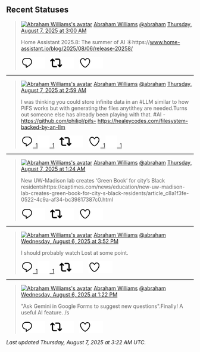 ## Recent Statuses

> <a href="https://indieweb.social/@abraham"><img alt="Abraham Williams's avatar" src="https://cdn.masto.host/indiewebsocial/accounts/avatars/109/292/540/382/343/163/original/d00f2e03ce9c85b1.jpg" height="24" width="24" ></a> [Abraham Williams](https://indieweb.social/@abraham) [@abraham](https://indieweb.social/@abraham) [Thursday, August 7, 2025 at 3:00 AM](https://indieweb.social/@abraham/114985248763017960)
>
> Home Assistant 2025.8: The summer of AI ☀️https://www.home-assistant.io/blog/2025/08/06/release-20258/
>
> [![Reply](./images/reply_light.svg#gh-light-mode-only "Reply")](https://indieweb.social/@abraham/114985248763017960#gh-light-mode-only)[![Reply](./images/reply.svg#gh-dark-mode-only "Reply")](https://indieweb.social/@abraham/114985248763017960#gh-dark-mode-only)&emsp;[![Boost](./images/retweet_light.svg#gh-light-mode-only "Boost")](https://indieweb.social/@abraham/114985248763017960#gh-light-mode-only)[![Boost](./images/retweet.svg#gh-dark-mode-only "Boost")](https://indieweb.social/@abraham/114985248763017960#gh-dark-mode-only)&emsp;[![Favorite](./images/like_light.svg#gh-light-mode-only "Favorite")](https://indieweb.social/@abraham/114985248763017960#gh-light-mode-only)[![Favorite](./images/like.svg#gh-dark-mode-only "Favorite")](https://indieweb.social/@abraham/114985248763017960#gh-dark-mode-only)


---

> <a href="https://indieweb.social/@abraham"><img alt="Abraham Williams's avatar" src="https://cdn.masto.host/indiewebsocial/accounts/avatars/109/292/540/382/343/163/original/d00f2e03ce9c85b1.jpg" height="24" width="24" ></a> [Abraham Williams](https://indieweb.social/@abraham) [@abraham](https://indieweb.social/@abraham) [Thursday, August 7, 2025 at 2:59 AM](https://indieweb.social/@abraham/114985243773767072)
>
> I was thinking you could store infinite data in an #LLM similar to how PiFS works but with generating the files anytithey are needed.Turns out someone else has already been playing with that. #AI - https://github.com/philipl/pifs- https://healeycodes.com/filesystem-backed-by-an-llm
>
> [![Reply](./images/reply_light.svg#gh-light-mode-only "Reply")&ensp;1](https://indieweb.social/@abraham/114985243773767072#gh-light-mode-only)[![Reply](./images/reply.svg#gh-dark-mode-only "Reply")&ensp;1](https://indieweb.social/@abraham/114985243773767072#gh-dark-mode-only)&emsp;[![Boost](./images/retweet_light.svg#gh-light-mode-only "Boost")](https://indieweb.social/@abraham/114985243773767072#gh-light-mode-only)[![Boost](./images/retweet.svg#gh-dark-mode-only "Boost")](https://indieweb.social/@abraham/114985243773767072#gh-dark-mode-only)&emsp;[![Favorite](./images/like_light.svg#gh-light-mode-only "Favorite")&ensp;1](https://indieweb.social/@abraham/114985243773767072#gh-light-mode-only)[![Favorite](./images/like.svg#gh-dark-mode-only "Favorite")&ensp;1](https://indieweb.social/@abraham/114985243773767072#gh-dark-mode-only)


---

> <a href="https://indieweb.social/@abraham"><img alt="Abraham Williams's avatar" src="https://cdn.masto.host/indiewebsocial/accounts/avatars/109/292/540/382/343/163/original/d00f2e03ce9c85b1.jpg" height="24" width="24" ></a> [Abraham Williams](https://indieweb.social/@abraham) [@abraham](https://indieweb.social/@abraham) [Thursday, August 7, 2025 at 1:24 AM](https://indieweb.social/@abraham/114984869269579924)
>
> New UW-Madison lab creates ‘Green Book’ for city’s Black residentshttps://captimes.com/news/education/new-uw-madison-lab-creates-green-book-for-city-s-black-residents/article_c8a1f3fe-0522-4c9a-af34-bc39817387c0.html
>
> [![Reply](./images/reply_light.svg#gh-light-mode-only "Reply")](https://indieweb.social/@abraham/114984869269579924#gh-light-mode-only)[![Reply](./images/reply.svg#gh-dark-mode-only "Reply")](https://indieweb.social/@abraham/114984869269579924#gh-dark-mode-only)&emsp;[![Boost](./images/retweet_light.svg#gh-light-mode-only "Boost")](https://indieweb.social/@abraham/114984869269579924#gh-light-mode-only)[![Boost](./images/retweet.svg#gh-dark-mode-only "Boost")](https://indieweb.social/@abraham/114984869269579924#gh-dark-mode-only)&emsp;[![Favorite](./images/like_light.svg#gh-light-mode-only "Favorite")](https://indieweb.social/@abraham/114984869269579924#gh-light-mode-only)[![Favorite](./images/like.svg#gh-dark-mode-only "Favorite")](https://indieweb.social/@abraham/114984869269579924#gh-dark-mode-only)


---

> <a href="https://indieweb.social/@abraham"><img alt="Abraham Williams's avatar" src="https://cdn.masto.host/indiewebsocial/accounts/avatars/109/292/540/382/343/163/original/d00f2e03ce9c85b1.jpg" height="24" width="24" ></a> [Abraham Williams](https://indieweb.social/@abraham) [@abraham](https://indieweb.social/@abraham) [Wednesday, August 6, 2025 at 3:52 PM](https://indieweb.social/@abraham/114982621552686206)
>
> I should probably watch Lost at some point.
>
> [![Reply](./images/reply_light.svg#gh-light-mode-only "Reply")&ensp;1](https://indieweb.social/@abraham/114982621552686206#gh-light-mode-only)[![Reply](./images/reply.svg#gh-dark-mode-only "Reply")&ensp;1](https://indieweb.social/@abraham/114982621552686206#gh-dark-mode-only)&emsp;[![Boost](./images/retweet_light.svg#gh-light-mode-only "Boost")](https://indieweb.social/@abraham/114982621552686206#gh-light-mode-only)[![Boost](./images/retweet.svg#gh-dark-mode-only "Boost")](https://indieweb.social/@abraham/114982621552686206#gh-dark-mode-only)&emsp;[![Favorite](./images/like_light.svg#gh-light-mode-only "Favorite")](https://indieweb.social/@abraham/114982621552686206#gh-light-mode-only)[![Favorite](./images/like.svg#gh-dark-mode-only "Favorite")](https://indieweb.social/@abraham/114982621552686206#gh-dark-mode-only)


---

> <a href="https://indieweb.social/@abraham"><img alt="Abraham Williams's avatar" src="https://cdn.masto.host/indiewebsocial/accounts/avatars/109/292/540/382/343/163/original/d00f2e03ce9c85b1.jpg" height="24" width="24" ></a> [Abraham Williams](https://indieweb.social/@abraham) [@abraham](https://indieweb.social/@abraham) [Wednesday, August 6, 2025 at 1:22 PM](https://indieweb.social/@abraham/114982031408070965)
>
> &quot;Ask Gemini in Google Forms to suggest new questions&quot;.Finally! A useful AI feature. /s
>
> [![Reply](./images/reply_light.svg#gh-light-mode-only "Reply")](https://indieweb.social/@abraham/114982031408070965#gh-light-mode-only)[![Reply](./images/reply.svg#gh-dark-mode-only "Reply")](https://indieweb.social/@abraham/114982031408070965#gh-dark-mode-only)&emsp;[![Boost](./images/retweet_light.svg#gh-light-mode-only "Boost")](https://indieweb.social/@abraham/114982031408070965#gh-light-mode-only)[![Boost](./images/retweet.svg#gh-dark-mode-only "Boost")](https://indieweb.social/@abraham/114982031408070965#gh-dark-mode-only)&emsp;[![Favorite](./images/like_light.svg#gh-light-mode-only "Favorite")](https://indieweb.social/@abraham/114982031408070965#gh-light-mode-only)[![Favorite](./images/like.svg#gh-dark-mode-only "Favorite")](https://indieweb.social/@abraham/114982031408070965#gh-dark-mode-only)


_Last updated Thursday, August 7, 2025 at 3:22 AM UTC._
